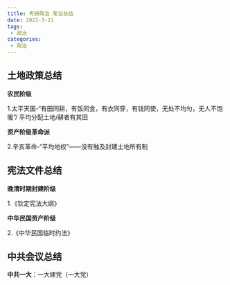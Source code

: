 ```yaml
---
title: 考研政治 笔记总结
date: 2022-3-21
tags:
 - 政治
categories:
 - 政治
---
```


## 土地政策总结

**农民阶级**

1.太平天国-“有田同耕，有饭同食，有衣同穿，有钱同使，无处不均匀，无人不饱暖”/
平均分配土地/耕者有其田

**资产阶级革命派**

2.辛亥革命-“平均地权”——没有触及封建土地所有制


## 宪法文件总结

**晚清时期封建阶级**

1.《钦定宪法大纲》

**中华民国资产阶级**

2.《中华民国临时约法》



## 中共会议总结

**中共一大**：一大建党（一大党）




